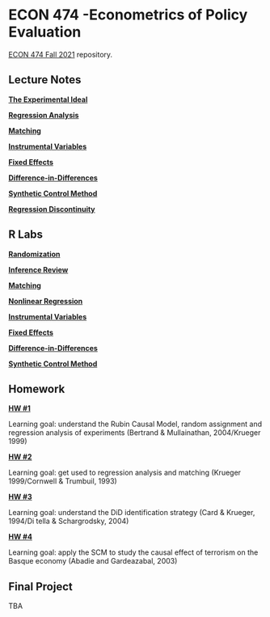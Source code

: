 # ECON 474 -Econometrics of Policy Evaluation

[ECON 474 Fall 2021](https://guerramarcelino.github.io/econ474/) repository.

## Lecture Notes

[**The Experimental Ideal**](https://guerramarcelino.github.io/Econ474/Lectures/Lec1/lec1#1)

[**Regression Analysis**](https://guerramarcelino.github.io/Econ474/Lectures/Lec2/lec2#1)

[**Matching**](https://guerramarcelino.github.io/Econ474/Lectures/Lec3/lec3#1)

[**Instrumental Variables**](https://guerramarcelino.github.io/Econ474/Lectures/Lec4/lec4#1)

[**Fixed Effects**](https://guerramarcelino.github.io/Econ474/Lectures/Lec5/lec5#1)

[**Difference-in-Differences**](https://guerramarcelino.github.io/Econ474/Lectures/Lec6/lec6#1)

[**Synthetic Control Method**](https://guerramarcelino.github.io/Econ474/Lectures/Lec7/lec7#1)

[**Regression Discontinuity**](https://guerramarcelino.github.io/Econ474/Lectures/Lec8/lec8#1)

## R Labs

[**Randomization**](https://guerramarcelino.github.io/Econ474/Rlabs/lab1)

[**Inference Review**](https://guerramarcelino.github.io/Econ474/Rlabs/lab2)

[**Matching**](https://guerramarcelino.github.io/Econ474/Rlabs/lab4)

[**Nonlinear Regression**](https://guerramarcelino.github.io/Econ474/Rlabs/lab5)

[**Instrumental Variables**](https://guerramarcelino.github.io/Econ474/Rlabs/lab6)

[**Fixed Effects**](https://guerramarcelino.github.io/Econ474/Rlabs/lab7)

[**Difference-in-Differences**](https://guerramarcelino.github.io/Econ474/Rlabs/lab8)

[**Synthetic Control Method**](https://guerramarcelino.github.io/Econ474/Rlabs/lab9)

## Homework

[**HW #1**](https://guerramarcelino.github.io/Econ474/HW/HW1)

Learning goal: understand the Rubin Causal Model, random assignment and regression analysis of experiments (Bertrand & Mullainathan, 2004/Krueger 1999)

[**HW #2**](https://guerramarcelino.github.io/Econ474/HW/HW2)

Learning goal: get used to regression analysis and matching (Krueger 1999/Cornwell & Trumbuil, 1993)

[**HW #3**](https://guerramarcelino.github.io/Econ474/HW/HW3)

Learning goal: understand the DiD identification strategy (Card & Krueger, 1994/Di tella & Schargrodsky, 2004)

[**HW #4**](https://guerramarcelino.github.io/Econ474/HW/HW4)

Learning goal: apply the SCM to study the causal effect of terrorism on the Basque economy (Abadie and Gardeazabal, 2003)

## Final Project

TBA
